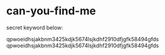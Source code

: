 # can-you-find-me
secret keyword below:

qpwoeidhsjakbnm3425kdjk5674lsjkdhf2910dfjgfk58494gfds
qpwoeidhsjakbnm3425kdjk5674lsjkdhf2910dfjgfk58494gfds